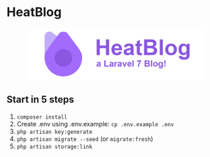 # HeatBlog

<p align="center"><img src="public/img/logolockup.png" width="400"></p>

## Start in 5 steps
1. `composer install`
2. Create .env using .env.example: `cp .env.example .env`
3. `php artisan key:generate`
4. `php artisan migrate --seed` (or `migrate:fresh`)
5. `php artisan storage:link`
